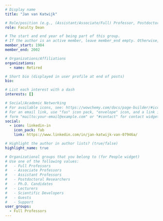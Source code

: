 ```yaml
---
# Display name
title: "Jan van Katwijk"

# Role/position (e.g., (Assistant/Associate/Full) Professor, Postdoctoral Researchers, Ph.D. Candidate)
role: Faculty Dean

# The start and end year of being part of this group.
# If the author is an active member, leave member_end empty. Otherwise, fill in.
member_start: 1984
member_end: 2002

# Organizations/Affiliations
organizations:
  - name: Retired

# Short bio (displayed in user profile at end of posts)
bio:

# List each interest with a dash
interests: []

# Social/Academic Networking
# For available icons, see: https://wowchemy.com/docs/page-builder/#icons
# For an email link, use "fas" icon pack, "envelope" icon, and a link in the
# form "mailto:your-email@example.com" or "#contact" for contact widget.
social:
  - icon: linkedin-in
    icon_pack: fab
    link: https://www.linkedin.com/in/jan-katwijk-van-07946a/

# Highlight the author in author lists? (true/false)
highlight_name: true

# Organizational groups that you belong to (for People widget)
# Use one of the following values: 
#   - Full Professors
#   - Associate Professors
#   - Assistant Professors
#   - Postdoctoral Researchers
#   - Ph.D. Candidates
#   - Lecturers
#   - Scientific Developers
#   - Guests
#   - Support
user_groups:
  - Full Professors
---
```

